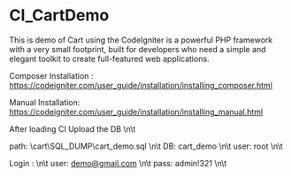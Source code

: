 # CI_CartDemo


This is demo of Cart  using the CodeIgniter is a powerful PHP framework with a very small footprint,
built for developers who need a simple and elegant toolkit to create full-featured web applications.

Composer Installation : https://codeigniter.com/user_guide/installation/installing_composer.html

Manual Installation: https://codeigniter.com/user_guide/installation/installing_manual.html


After loading CI Upload the DB \n\t

path: \cart\SQL_DUMP\cart_demo.sql \n\t
DB: cart_demo \n\t
user: root \n\t

Login : \n\t
user: demo@gmail.com   \n\t
pass: admin!321   \n\t
